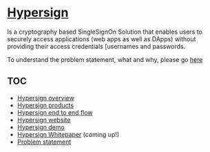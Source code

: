 # [Hypersign](http://hypermine.in/hypersign/)

Is a cryptography based SingleSignOn Solution that enables users to securely access applications (web apps as well as DApps) without providing their access credentials [usernames and passwords.

To understand the problem statement, what and why, please go [here](/docs/overview.md)

## TOC

* [Hypersign overview](docs/overview.md) 
* [Hypersign products](docs/hs-products.md)
* [Hypersign end to end flow](docs/end2endflow.md)
* [Hypersign website](http://hypermine.in/hypersign/)
* [Hypersign demo](https://www.loom.com/share/62e4f367f2b64c94923c31b07d661b6d)
* [Hypersign Whitepaper]() (coming up!)
* [Problem statement]()



